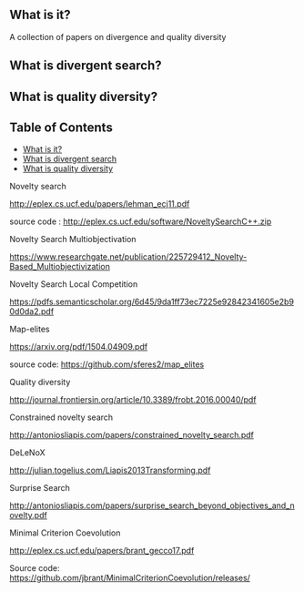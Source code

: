 ## What is it?

A collection of papers on divergence and quality diversity

## What is divergent search?

## What is quality diversity?

## Table of Contents

- [What is it?](#what-is-it)
- [What is divergent search](#what-divergent)
- [What is quality diversity](#what-quality-diversity)


Novelty search

http://eplex.cs.ucf.edu/papers/lehman_ecj11.pdf

source code : http://eplex.cs.ucf.edu/software/NoveltySearchC++.zip

Novelty Search Multiobjectivation

https://www.researchgate.net/publication/225729412_Novelty-Based_Multiobjectivization

Novelty Search Local Competition

https://pdfs.semanticscholar.org/6d45/9da1ff73ec7225e92842341605e2b90d0da2.pdf

Map-elites

https://arxiv.org/pdf/1504.04909.pdf

source code: https://github.com/sferes2/map_elites

Quality diversity

http://journal.frontiersin.org/article/10.3389/frobt.2016.00040/pdf

Constrained novelty search

http://antoniosliapis.com/papers/constrained_novelty_search.pdf

DeLeNoX

http://julian.togelius.com/Liapis2013Transforming.pdf

Surprise Search

http://antoniosliapis.com/papers/surprise_search_beyond_objectives_and_novelty.pdf

Minimal Criterion Coevolution

http://eplex.cs.ucf.edu/papers/brant_gecco17.pdf

Source code: https://github.com/jbrant/MinimalCriterionCoevolution/releases/
